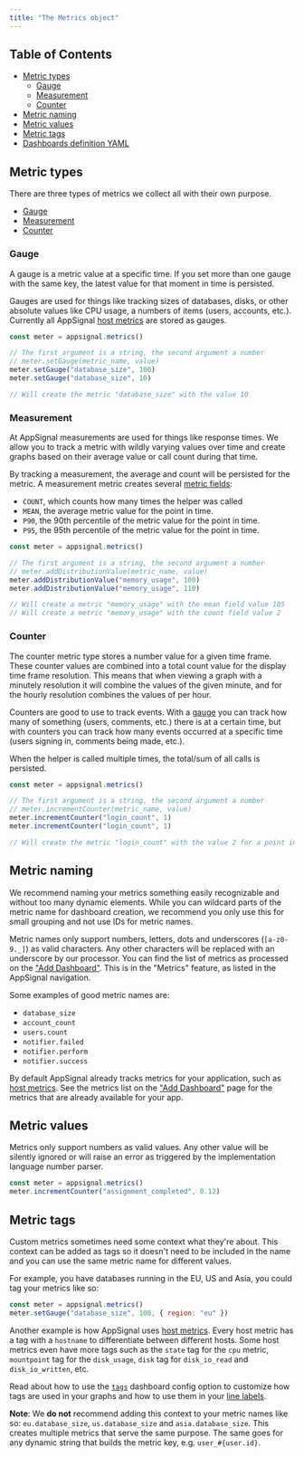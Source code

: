 ```yaml
---
title: "The Metrics object"
---
```


## Table of Contents

- [Metric types](#metric-types)
  - [Gauge](#gauge)
  - [Measurement](#measurement)
  - [Counter](#counter)
- [Metric naming](#metric-naming)
- [Metric values](#metric-values)
- [Metric tags](#metric-tags)
- [Dashboards definition YAML](/metrics/custom-metrics/dashboards.html)

## Metric types

There are three types of metrics we collect all with their own purpose.

- [Gauge](#gauge)
- [Measurement](#measurement)
- [Counter](#counter)

### Gauge

A gauge is a metric value at a specific time. If you set more than one gauge with the same key, the latest value for that moment in time is persisted.

Gauges are used for things like tracking sizes of databases, disks, or other absolute values like CPU usage, a numbers of items (users, accounts, etc.). Currently all AppSignal [host metrics](/metrics/host.html) are stored as gauges.

```js
const meter = appsignal.metrics()

// The first argument is a string, the second argument a number
// meter.setGauge(metric_name, value)
meter.setGauge("database_size", 100)
meter.setGauge("database_size", 10)

// Will create the metric "database_size" with the value 10
```

### Measurement

At AppSignal measurements are used for things like response times. We allow you to track a metric with wildly varying values over time and create graphs based on their average value or call count during that time.

By tracking a measurement, the average and count will be persisted for the metric. A measurement metric creates several [metric fields](/metrics/custom-metrics/dashboards.html#dashboard-graph-metrics-fields):

- `COUNT`, which counts how many times the helper was called
- `MEAN`, the average metric value for the point in time.
- `P90`, the 90th percentile of the metric value for the point in time.
- `P95`, the 95th percentile of the metric value for the point in time.

```js
const meter = appsignal.metrics()

// The first argument is a string, the second argument a number
// meter.addDistributionValue(metric_name, value)
meter.addDistributionValue("memory_usage", 100)
meter.addDistributionValue("memory_usage", 110)

// Will create a metric "memory_usage" with the mean field value 105
// Will create a metric "memory_usage" with the count field value 2
```

### Counter

The counter metric type stores a number value for a given time frame. These counter values are combined into a total count value for the display time frame resolution. This means that when viewing a graph with a minutely resolution it will combine the values of the given minute, and for the hourly resolution combines the values of per hour.

Counters are good to use to track events. With a [gauge](#gauge) you can track how many of something (users, comments, etc.) there is at a certain time, but with counters you can track how many events occurred at a specific time (users signing in, comments being made, etc.).

When the helper is called multiple times, the total/sum of all calls is persisted.

```js
const meter = appsignal.metrics()

// The first argument is a string, the second argument a number
// meter.incrementCounter(metric_name, value)
meter.incrementCounter("login_count", 1)
meter.incrementCounter("login_count", 1)

// Will create the metric "login_count" with the value 2 for a point in the minutely/hourly resolution
```

## Metric naming

We recommend naming your metrics something easily recognizable and without too many dynamic elements. While you can wildcard parts of the metric name for dashboard creation, we recommend you only use this for small grouping and not use IDs for metric names.

Metric names only support numbers, letters, dots and underscores (`[a-z0-9._]`) as valid characters. Any other characters will be replaced with an underscore by our processor. You can find the list of metrics as processed on the ["Add Dashboard"](https://appsignal.com/redirect-to/app?to=metrics/new). This is in the "Metrics" feature, as listed in the AppSignal navigation.

Some examples of good metric names are:

- `database_size`
- `account_count`
- `users.count`
- `notifier.failed`
- `notifier.perform`
- `notifier.success`

By default AppSignal already tracks metrics for your application, such as [host metrics](/metrics/host.html). See the metrics list on the ["Add Dashboard"](https://appsignal.com/redirect-to/app?to=metrics/new) page for the metrics that are already available for your app.

## Metric values

Metrics only support numbers as valid values. Any other value will be silently ignored or will raise an error as triggered by the implementation language number parser.

```js
const meter = appsignal.metrics()
meter.incrementCounter("assignment_completed", 0.12)
```

## Metric tags

Custom metrics sometimes need some context what they're about. This context can be added as tags so it doesn't need to be included in the name and you can use the same metric name for different values.

For example, you have databases running in the EU, US and Asia, you could tag your metrics like so:

```js
const meter = appsignal.metrics()
meter.setGauge("database_size", 100, { region: "eu" })
```

Another example is how AppSignal uses [host metrics](/metrics/host.html). Every host metric has a tag with a `hostname` to differentiate between different hosts. Some host metrics even have more tags such as the `state` tag for the `cpu` metric, `mountpoint` tag for the `disk_usage`, `disk` tag for `disk_io_read` and `disk_io_written`, etc.

Read about how to use the [`tags`](/metrics/custom-metrics/dashboards.html#dashboard-graph-metrics-tags) dashboard config option to customize how tags are used in your graphs and how to use them in your [line labels](/metrics/custom-metrics/dashboards.html#dashboard-graphs-line-label).

**Note**: We __do not__ recommend adding this context to your metric names like so: `eu.database_size`, `us.database_size` and `asia.database_size`. This creates multiple metrics that serve the same purpose. The same goes for any dynamic string that builds the metric key, e.g. `user_#{user.id}`.
